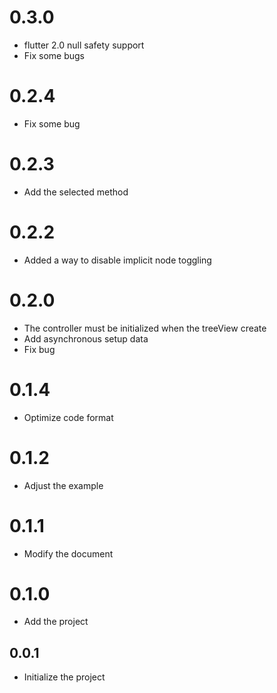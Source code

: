 # 0.3.0

- flutter 2.0 null safety support
- Fix some bugs


# 0.2.4

- Fix some bug

# 0.2.3

- Add the selected method

# 0.2.2

- Added a way to disable implicit node toggling

# 0.2.0

- The controller must be initialized when the treeView create
- Add asynchronous setup data
- Fix bug

# 0.1.4

- Optimize code format

# 0.1.2

- Adjust the example

# 0.1.1

- Modify the document

# 0.1.0

- Add the project

## 0.0.1

- Initialize the project
